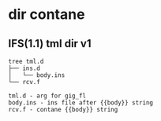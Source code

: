 # dir contane

## IFS(1.1) tml dir v1

    tree tml.d
    ├── ins.d
    │   └── body.ins
    └── rcv.f

    tml.d - arg for gig_fl
    body.ins - ins file after {{body}} string
    rcv.f - contane {{body}} string

